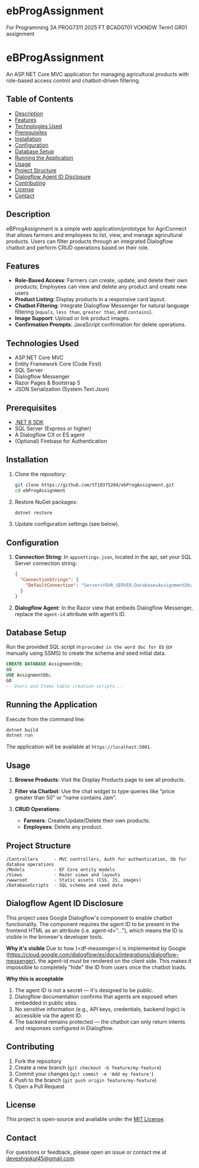 # ebProgAssignment
For Programming 3A PROG7311 2025 FT BCAD0701 VCKNDW Term1 GR01 assignment
# eBProgAssignment

An ASP.NET Core MVC application for managing agricultural products with role-based access control and chatbot-driven filtering.

## Table of Contents

* [Description](#description)
* [Features](#features)
* [Technologies Used](#technologies-used)
* [Prerequisites](#prerequisites)
* [Installation](#installation)
* [Configuration](#configuration)
* [Database Setup](#database-setup)
* [Running the Application](#running-the-application)
* [Usage](#usage)
* [Project Structure](#project-structure)
* [ Dialogflow Agent ID Disclosure](#dialogflow-agent-ID-Disclosure)
* [Contributing](#contributing)
* [License](#license)
* [Contact](#contact)

## Description

eBProgAssignment is a simple web application/prototype for AgriConnect that allows farmers and employees to list, view, and manage agricultural products. Users can filter products through an integrated Dialogflow chatbot and perform CRUD operations based on their role.

## Features

* **Role-Based Access**: Farmers can create, update, and delete their own products; Employees can view and delete any product and create new users
* **Product Listing**: Display products in a responsive card layout.
* **Chatbot Filtering**: Integrate Dialogflow Messenger for natural language filtering (`equals`, `less than`, `greater than`, and `contains`).
* **Image Support**: Upload or link product images.
* **Confirmation Prompts**: JavaScript confirmation for delete operations.

## Technologies Used

* ASP.NET Core MVC
* Entity Framework Core (Code First)
* SQL Server
* Dialogflow Messenger
* Razor Pages & Bootstrap 5
* JSON Serialization (System.Text.Json)

## Prerequisites

* [.NET 6 SDK](https://dotnet.microsoft.com/download)
* SQL Server (Express or higher)
* A Dialogflow CX or ES agent
* (Optional) Firebase for Authentication

## Installation

1. Clone the repository:

   ```bash
   git clone https://github.com/ST10375204/ebProgAssignment.git
   cd ebProgAssignment
   ```
2. Restore NuGet packages:

   ```bash
   dotnet restore
   ```
3. Update configuration settings (see below).

## Configuration

1. **Connection String**: In `appsettings.json`, located in the api, set your SQL Server connection string:

   ```json
   {
     "ConnectionStrings": {
       "DefaultConnection": "Server=YOUR_SERVER;Database=AssignmentDb;Trusted_Connection=True;"
     }
   }
   ```
2. **Dialogflow Agent**: In the Razor view that embeds Dialogflow Messenger, replace the `agent-id` attribute with agent’s ID.

## Database Setup

Run the provided SQL script in `provided in the word doc for Eb` (or manually using SSMS) to create the schema and seed initial data.

```sql
CREATE DATABASE AssignmentDb;
GO
USE AssignmentDb;
GO
-- Users and Items table creation scripts...
```

## Running the Application

Execute from the command line:

```bash
dotnet build
dotnet run
```

The application will be available at `https://localhost:5001`.

## Usage

1. **Browse Products**: Visit the Display Products page to see all products.
2. **Filter via Chatbot**: Use the chat widget to type queries like "price greater than 50" or "name contains Jam".
3. **CRUD Operations**:

   * **Farmers**: Create/Update/Delete their own products.
   * **Employees**: Delete any product.

## Project Structure

```
/Controllers      - MVC controllers, Auth for authentication, Db for databse operations
/Models           - EF Core entity models
/Views            - Razor views and layouts
/wwwroot          - Static assets (CSS, JS, images)
/DatabaseScripts  - SQL schema and seed data
```

## Dialogflow Agent ID Disclosure
This project uses Google Dialogflow's <df-messenger> component to enable chatbot functionality. 
The component requires the agent ID to be present in the frontend HTML as an attribute (i.e. agent-id="..."), which means the ID is visible in the browser's developer tools.

**Why it's visible**
Due to how )\<df-messenger>( is implemented by Google (https://cloud.google.com/dialogflow/es/docs/integrations/dialogflow-messenger), the agent-id must be rendered on the client side. This makes it impossible to completely "hide" the ID from users once the chatbot loads.

**Why this is acceptable**
1. The agent ID is not a secret — it's designed to be public.
2. Dialogflow documentation confirms that agents are exposed when embedded in public sites.
3. No sensitive information (e.g., API keys, credentials, backend logic) is accessible via the agent ID.
4. The backend remains protected — the chatbot can only return intents and responses configured in Dialogflow.

## Contributing

1. Fork the repository
2. Create a new branch (`git checkout -b feature/my-feature`)
3. Commit your changes (`git commit -m 'Add my feature'`)
4. Push to the branch (`git push origin feature/my-feature`)
5. Open a Pull Request

## License

This project is open-source and available under the [MIT License](LICENSE).

## Contact

For questions or feedback, please open an issue or contact me at deveshgokul45@gmail.com.
